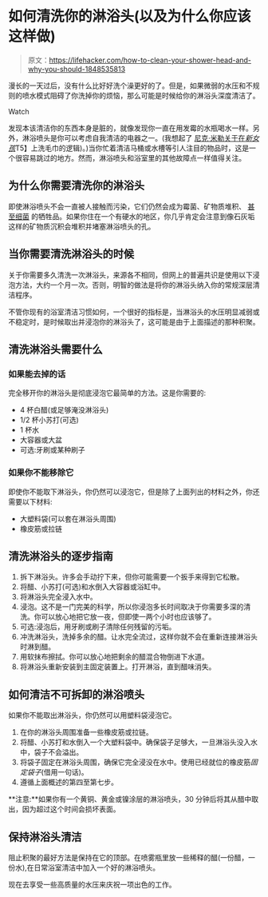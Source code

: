 # 如何清洗你的淋浴头(以及为什么你应该这样做)

> 原文：<https://lifehacker.com/how-to-clean-your-shower-head-and-why-you-should-1848535813>

漫长的一天过后，没有什么比好好洗个澡更好的了。但是，如果微弱的水压和不规则的喷水模式阻碍了你洗掉你的烦恼，那么可能是时候给你的淋浴头深度清洁了。

Watch

发现本该清洁你的东西本身是脏的，就像发现你一直在用发霉的水瓶喝水一样。另外，淋浴喷头是你可以考虑自我清洁的电器之一。(我想起了 [尼克·米勒关于在*新女孩*](https://youtu.be/yu_lC03eCho?t=107)T5】上洗毛巾的逻辑)。)当你忙着清洁马桶或水槽等引人注目的物品时，这是一个很容易跳过的地方。然而，淋浴喷头和浴室里的其他故障点一样值得关注。

## **为什么你需要清洗你的淋浴头**

即使淋浴喷头不会一直被人接触而污染，它们仍然会成为霉菌、矿物质堆积、 [甚至细菌](https://journals.asm.org/doi/10.1128/mbio.01614-18?permanently=true) 的牺牲品。如果你住在一个有硬水的地区，你几乎肯定会注意到像石灰垢这样的矿物质沉积会堆积并堵塞淋浴喷头的孔。

## **当你需要清洗淋浴头的时候**

关于你需要多久清洗一次淋浴头，来源各不相同，但网上的普遍共识是使用以下浸泡方法，大约一个月一次。否则，明智的做法是将你的淋浴头纳入你的常规深层清洁程序。

不管你现有的浴室清洁习惯如何，一个很好的指标是，当淋浴头的水压明显减弱或不稳定时，是时候取出并浸泡你的淋浴头了，这可能是由于上面描述的那种积聚。

## **清洗淋浴头需要什么**

### **如果能去掉的话**

完全移开你的淋浴头是彻底浸泡它最简单的方法。这是你需要的:

*   4 杯白醋(或足够淹没淋浴头)
*   1/2 杯小苏打(可选)
*   1 杯水
*   大容器或大盆
*   可选:牙刷或某种刷子

### 如果你不能移除它

即使你不能取下淋浴头，你仍然可以浸泡它，但是除了上面列出的材料之外，你还需要以下材料:

*   大塑料袋(可以套在淋浴头周围)
*   橡皮筋或拉链

## **清洗淋浴头的逐步指南**

1.  拆下淋浴头。许多会手动拧下来，但你可能需要一个扳手来得到它松散。
2.  将醋、小苏打(可选)和水倒入大容器或浴缸中。
3.  将淋浴头完全浸入水中。
4.  浸泡。这不是一门完美的科学，所以你浸泡多长时间取决于你需要多深的清洗。你可以放心地把它放一夜，但即使一两个小时也应该够了。
5.  可选:浸泡后，用牙刷或刷子清除任何残留的污垢。
6.  冲洗淋浴头，洗掉多余的醋。让水完全流过，这样你就不会在重新连接淋浴头时淋到醋。
7.  用软抹布擦拭。你可以放心地把剩余的醋混合物倒进下水道。
8.  将淋浴头重新安装到主固定装置上。打开淋浴，直到醋味消失。

## **如何清洁不可拆卸的淋浴喷头**

如果你不能取出淋浴头，你仍然可以用塑料袋浸泡它。

1.  在你的淋浴头周围准备一些橡皮筋或拉链。
2.  将醋、小苏打和水倒入一个大塑料袋中。确保袋子足够大，一旦淋浴头没入水中，袋子不会溢出。
3.  将袋子固定在淋浴头周围，确保它完全浸没在水中。使用已经就位的橡皮筋*固定袋子*(借用一句话)。
4.  遵循上面概述的第四至第七步。

**注意:**如果你有一个黄铜、黄金或镍涂层的淋浴喷头，30 分钟后将其从醋中取出，因为超过这个时间会损坏表面。

## 保持淋浴头清洁

阻止积聚的最好方法是保持在它的顶部。在喷雾瓶里放一些稀释的醋(一份醋，一份水),在日常浴室清洁中加入一个好的淋浴喷头。

现在去享受一些高质量的水压来庆祝一项出色的工作。